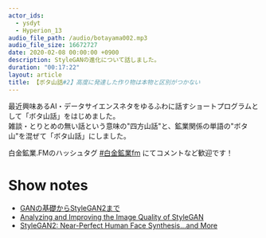 ```yaml
---
actor_ids:
  - ysdyt
  - Hyperion_13
audio_file_path: /audio/botayama002.mp3
audio_file_size: 16672727
date: 2020-02-08 00:00:00 +0900
description: StyleGANの進化について話しました。
duration: "00:17:22"
layout: article
title: 【ボタ山話#2】高度に発達した作り物は本物と区別がつかない
---
```

最近興味あるAI・データサイエンスネタをゆるふわに話すショートプログラムとして「ボタ山話」をはじめました。  
雑談・とりとめの無い話という意味の"四方山話"と、鉱業関係の単語の"ボタ山"を混ぜて「ボタ山話」にしました。

白金鉱業.FMのハッシュタグ [#白金鉱業fm](https://twitter.com/search?q=%23%E7%99%BD%E9%87%91%E9%89%B1%E6%A5%ADfm&src=typed_query) にてコメントなど歓迎です！

# Show notes

- [GANの基礎からStyleGAN2まで]([https://medium.com/@akichan_f/gan%E3%81%AE%E5%9F%BA%E7%A4%8E%E3%81%8B%E3%82%89stylegan2%E3%81%BE%E3%81%A7-dfd2608410b3](https://medium.com/@akichan_f/ganの基礎からstylegan2まで-dfd2608410b3))
- [Analyzing and Improving the Image Quality of StyleGAN](https://arxiv.org/abs/1912.04958)
- [StyleGAN2: Near-Perfect Human Face Synthesis...and More](https://www.youtube.com/watch?v=SWoravHhsUU)
